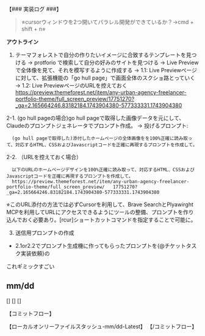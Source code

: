 【### 実装ログ ###】
> ⭐︎cursorウィンドウを2つ開いてパラレル開発ができているか？→cmd + shift + n⭐︎

**アウトライン**
1. テーマフォレストで自分の作りたいイメージに合致するテンプレートを見つける
  → protforio で検索して自分の好みのサイトを見つける
  → Live Previewで全体像を見て、それを模写するように作成する
  → 1.1: Live Previewページに対して、拡張機能の「go hull page」で画面全体のスクショ路とっていく
  → 1.2: Live PreviewページのURLを控えておく
    https://preview.themeforest.net/item/any-urban-agency-freelancer-portfolio-theme/full_screen_preview/17751270?_ga=2.165664246.83182184.1743904380-577333331.1743904380

2-1. (go hull pageの場合)go hull pageで取得した画像データを元にして、Claudeのプロンプトジェネレータでプロンプト作成。
  → 投げるプロンプト:
  ```
    (go hull pageで取得した)添付したホームページの全体画像をを100%正確に読み取って、対応するHTML、CSSおよびJavascriptコードを正確に再現するプロンプトを作成して。
  ```

2-2. （URLを控えておく場合）
  ```
    以下のURLのホームページデザインを100%正確に読み取って、対応するHTML、CSSおよびJavascriptコードを正確に再現するプロンプトを作成して。
    https://preview.themeforest.net/item/any-urban-agency-freelancer-portfolio-theme/full_screen_preview/   17751270?_ga=2.165664246.83182184.1743904380-577333331.1743904380

 ```
 ⭐︎このURL添付の方法では必ずCursorを利用して、Brave SearchとPlyawirght MCPを利用してURLにアクセスできるようにツールの整備、プロンプトを作り込んでおく必要あり。[rcur]ショートカットコマンドを指定することで可能に。


3. 送信用プロンプトの作成
  - 2.1or2.2でプロンプト生成機に作ってもらったプロンプトを{@チケットタスク実装依頼}の


これギミックすごい


## mm/dd
[]
[]
[]

【コミットフロー】

【ローカルオンリーファイルスタッシュ-mm/dd-Latest】
【/コミットフロー】
